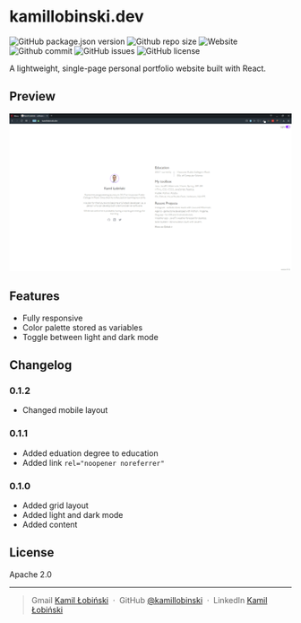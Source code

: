 # kamillobinski.dev

<p align="left">
<img alt="GitHub package.json version" src="https://img.shields.io/github/package-json/v/kamillobinski/kamillobinski.dev">
<img alt="Github repo size" src="https://img.shields.io/github/repo-size/kamillobinski/kamillobinski.dev">
<img alt="Website" src="https://img.shields.io/website?down_color=lightgrey&down_message=down&up_color=purple&up_message=running&url=https%3A%2F%2Fkamillobinski.dev">
<img alt="Github commit" src="https://img.shields.io/github/last-commit/kamillobinski/kamillobinski.dev">
<img alt="GitHub issues" src="https://img.shields.io/github/issues/kamillobinski/kamillobinski.dev">
<img alt="GitHub license" src="https://img.shields.io/github/license/kamillobinski/kamillobinski.dev">
</p>

A lightweight, single-page personal portfolio website built with React.

## Preview

![screenshot](https://raw.githubusercontent.com/kamillobinski/kamillobinski.dev/master/src/utils/images/website-kamillobinskidev-screenshot.png)

## Features

- Fully responsive
- Color palette stored as variables
- Toggle between light and dark mode

## Changelog

### 0.1.2

- Changed mobile layout

### 0.1.1

- Added eduation degree to education
- Added link `rel="noopener noreferrer"`

### 0.1.0

- Added grid layout
- Added light and dark mode
- Added content

## License

Apache 2.0

---

> Gmail [Kamil Łobiński](mailto:kamilobinski@gmail.com) &nbsp;&middot;&nbsp;
> GitHub [@kamillobinski](https://github.com/kamillobinski) &nbsp;&middot;&nbsp;
> LinkedIn [Kamil Łobiński](https://www.linkedin.com/in/kamillobinski/?locale=en_US)
